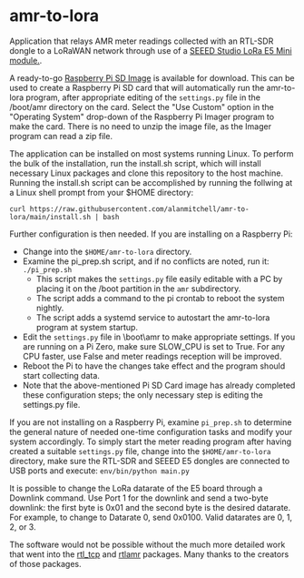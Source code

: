 # amr-to-lora
Application that relays AMR meter readings collected with an RTL-SDR dongle to a LoRaWAN network
through use of a [SEEED Studio LoRa E5 Mini module.](https://www.seeedstudio.com/LoRa-E5-mini-STM32WLE5JC-p-4869.html).

A ready-to-go [Raspberry Pi SD Image](https://analysisnorth.com/mini-monitor/amr-to-lora-2022-10-07.zip) is
available for download.  This can be used to create a Raspberry Pi SD card that will automatically
run the amr-to-lora program, after appropriate editing of the `settings.py` file in the /boot/amr
directory on the card.  Select the "Use Custom" option in the "Operating System" drop-down of the
Raspberry Pi Imager program to make the card. There is no need to unzip the image file, as the 
Imager program can read a zip file.

The application can be installed on most systems running Linux.
To perform the bulk of the installation, run the install.sh script, which will install
necessary Linux packages and clone this repository to the host machine.  Running the install.sh
script can be accomplished by running the follwing at a Linux shell prompt from your $HOME 
directory:

    curl https://raw.githubusercontent.com/alanmitchell/amr-to-lora/main/install.sh | bash

Further configuration is then needed.  If you are installing on a Raspberry Pi:

* Change into the `$HOME/amr-to-lora` directory.
* Examine the pi_prep.sh script, and if no conflicts are noted, run it: `./pi_prep.sh`
    * This script makes the `settings.py` file easily editable with a PC by placing it
      on the /boot partition in the `amr` subdirectory.
    * The script adds a command to the pi crontab to reboot the system nightly.
    * The script adds a systemd service to autostart the amr-to-lora program at system startup.
* Edit the `settings.py` file in \boot\amr to make appropriate settings. If you are running on 
  a Pi Zero, make sure SLOW_CPU is set to True.  For any CPU faster, use False and meter
  readings reception will be improved.
* Reboot the Pi to have the changes take effect and the program should start collecting data.
* Note that the above-mentioned Pi SD Card image has already completed these configuration steps;
  the only necessary step is editing the settings.py file.

If you are not installing on a Raspberry Pi, examine `pi_prep.sh` to determine the general
nature of needed one-time configuration tasks and modify your system accordingly.  To simply start the meter
reading program after having created a suitable `settings.py` file, change into the
`$HOME/amr-to-lora` directory, make sure the RTL-SDR and SEEED E5 dongles are connected to USB
ports and execute: `env/bin/python main.py`  

It is possible to change the LoRa datarate of the E5 board through a Downlink command.  Use Port 1 for
the downlink and send a two-byte downlink:  the first byte is 0x01 and the second byte is the desired
datarate.  For example, to change to Datarate 0, send 0x0100.  Valid datarates are 0, 1, 2, or 3.

The software would not be possible without the much more detailed work that went into the
[rtl_tcp](https://www.rtl-sdr.com/) and [rtlamr](https://github.com/bemasher/rtlamr) packages.
Many thanks to the creators of those packages.
